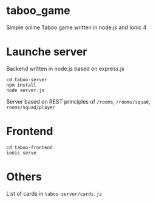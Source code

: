 # taboo_game
Simple online Taboo game written in node.js and Ionic 4 

# Launche server
Backend written in node.js based on express.js
```
cd taboo-server
npm install 
node server.js
```
Server based on REST principles of ```/rooms```, ```/rooms/squad```, ```rooms/squad/player```

# Frontend
```
cd taboo-frontend
ionic serve
```

# Others
List of cards in ``` taboo-server/cards.js ```
